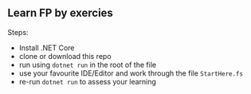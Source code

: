 ## Learn FP by exercies 

Steps:
- Install .NET Core 
- clone or download this repo
- run using `dotnet run` in the root of the file  
- use your favourite IDE/Editor and work through the file `StartHere.fs`
- re-run `dotnet run` to assess your learning